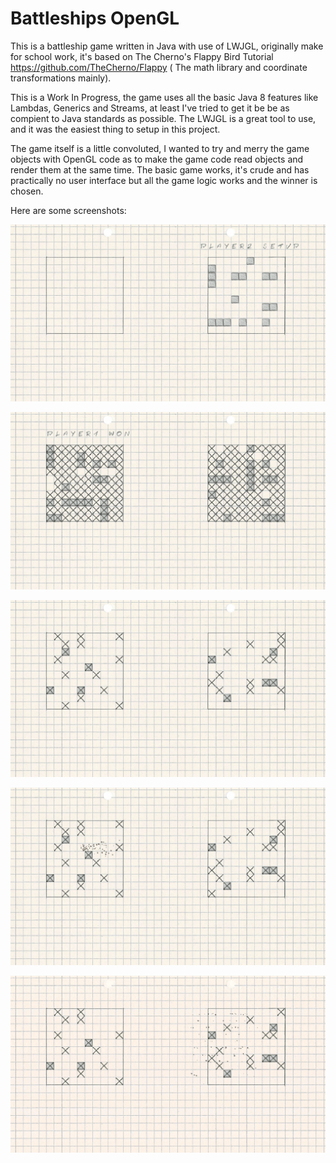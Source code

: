 # Battleships OpenGL
This is a battleship game written in Java with use of LWJGL, originally make for school work, it's based on The Cherno's Flappy Bird Tutorial https://github.com/TheCherno/Flappy ( The math library and coordinate transformations mainly).

This is a Work In Progress, the game uses all the basic Java 8 features like Lambdas, Generics and Streams, at least I've tried to get it be be as compient to Java standards as possible. The LWJGL is a great tool to use, and it was the easiest thing to setup in this project.

The game itself is a little convoluted, I wanted to try and merry the game objects with OpenGL code as to make the game code read objects and render them at the same time. The basic game works, it's crude and has practically no user interface but all the game logic works and the winner is chosen.

Here are some screenshots:

![Screenshot01](src/main/java/com/bartskys/statki/res/Screenshot01.png)

![Screenshot02](src/main/java/com/bartskys/statki/res/Screenshot02.png)

![Screenshot03](src/main/java/com/bartskys/statki/res/Screenshot03.png)

![Screenshot04](src/main/java/com/bartskys/statki/res/Screenshot04.png)

![Screenshot04](src/main/java/com/bartskys/statki/res/Screenshot05.gif)